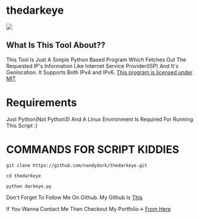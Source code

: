 # thedarkeye

<img src="https://user-images.githubusercontent.com/58636468/106131159-ce174500-610e-11eb-8d35-a45cacdcb907.jpg">

## What Is This Tool About??

This Tool Is Just A Simple Python Based Program Which Fetches Out The Requested IP's Information Like Internet Service Provider(ISP) And It's Geolocation.
It Supports Both IPv4 and IPv6.
[This program is licensed under MIT](https://github.com/nandydark/thedarkeye/blob/main/LICENSE)


# Requirements
Just Python(Not Python3) And A Linux Environment Is Required For Running This Script :)

# COMMANDS FOR SCRIPT KIDDIES

```
git clone https://github.com/nandydark/thedarkeye.git

cd thedarkeye

python darkeye.py

```
Don't Forget To Follow Me On Github. My Github Is [This](https://github.com/nandydark)

If You Wanna Contact Me Then Checkout My Portfolio-> [From Here](https://nandydark.github.io/)
